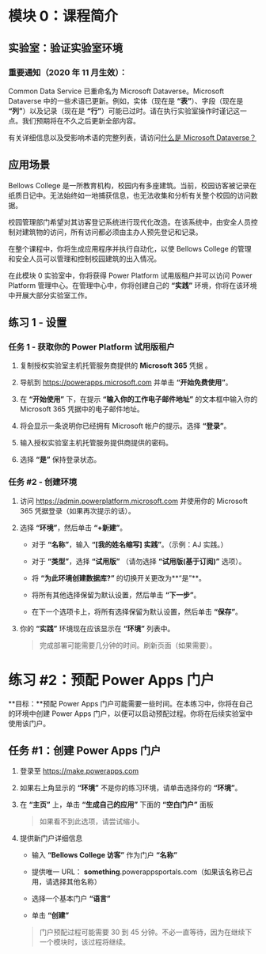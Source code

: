 ﻿---
lab:
    title: '实验室：验证实验室环境'
    module: '模块 0：课程介绍'
---

模块 0：课程简介
=================================

## 实验室：验证实验室环境

### 重要通知（2020 年 11 月生效）：
Common Data Service 已重命名为 Microsoft Dataverse。Microsoft Dataverse 中的一些术语已更新。例如，实体（现在是 **“表”**）、字段（现在是 **“列”**）以及记录（现在是 **“行”**）可能已过时。请在执行实验室操作时谨记这一点。我们预期将在不久之后更新全部内容。 

有关详细信息以及受影响术语的完整列表，请访问[什么是 Microsoft Dataverse？](https://docs.microsoft.com/zh-cn/powerapps/maker/common-data-service/data-platform-intro#terminology-updates)

应用场景
--------

Bellows College 是一所教育机构，校园内有多座建筑。当前，校园访客被记录在纸质日记中。无法始终如一地捕获信息，也无法收集和分析有关整个校园的访问数据。

校园管理部门希望对其访客登记系统进行现代化改造。在该系统中，由安全人员控制对建筑物的访问，所有访问都必须由主办人预先登记和记录。

在整个课程中，你将生成应用程序并执行自动化，以使 Bellows College 的管理和安全人员可以管理和控制校园建筑的出入情况。

在此模块 0 实验室中，你将获得 Power Platform 试用版租户并可以访问 Power Platform 管理中心。在管理中心中，你将创建自己的 **“实践”** 环境，你将在该环境中开展大部分实验室工作。

## 练习 1 - 设置

### 任务 1 - 获取你的 Power Platform 试用版租户

1. 复制授权实验室主机托管服务商提供的 **Microsoft 365** 凭据 。

2. 导航到 <https://powerapps.microsoft.com> 并单击 **“开始免费使用”**。

3. 在 **“开始使用”** 下，在提示 **“输入你的工作电子邮件地址”** 的文本框中输入你的 Microsoft 365 凭据中的电子邮件地址。

4. 将会显示一条说明你已经拥有 Microsoft 帐户的提示。选择 **“登录”**。

5. 输入授权实验室主机托管服务提供商提供的密码。 

6. 选择 **“是”** 保持登录状态。

### 任务 \#2 - 创建环境

1.  访问 <https://admin.powerplatform.microsoft.com> 并使用你的 Microsoft 365 凭据登录（如果再次提示的话）。

2. 选择 **“环境”**，然后单击 **“+新建”**。

    - 对于 **“名称”**，输入 **“[我的姓名缩写] 实践”**。（示例：AJ 实践。）
    
    - 对于 **“类型”**，选择 **“试用版”** （请勿选择 **“试用版(基于订阅)”** 选项）。
    
    - 将 **“为此环境创建数据库?”** 的切换开关更改为**“是”**。
    
    - 将所有其他选择保留为默认设置，然后单击 **“下一步”**。
    
    - 在下一个选项卡上，将所有选择保留为默认设置，然后单击 **“保存”**。

3. 你的 **“实践”** 环境现在应该显示在 **“环境”** 列表中。 

    > 完成部署可能需要几分钟的时间。刷新页面（如果需要）。

# 练习 \#2：预配 Power Apps 门户

**目标：**预配 Power Apps 门户可能需要一些时间。在本练习中，你将在自己的环境中创建 Power Apps 门户，以便可以启动预配过程。你将在后续实验室中使用该门户。

## 任务 \#1：创建 Power Apps 门户

1.  登录至 <https://make.powerapps.com>

2.  如果右上角显示的 **“环境”** 不是你的练习环境，请单击选择你的 **“环境”**。

3.  在 **“主页”** 上，单击 **“生成自己的应用”** 下面的 **“空白门户”** 面板

    > 如果看不到此选项，请尝试缩小。

4.  提供新门户详细信息

    -   输入 **“Bellows College 访客”** 作为门户 **“名称”**

    -   提供唯一 URL： **something**.powerappsportals.com（如果该名称已占用，请选择其他名称）

    -   选择一个基本门户 **“语言”**

    -   单击 **“创建”**

    > 门户预配过程可能需要 30 到 45 分钟。不必一直等待，因为在继续下一个模块时，该过程将继续。
